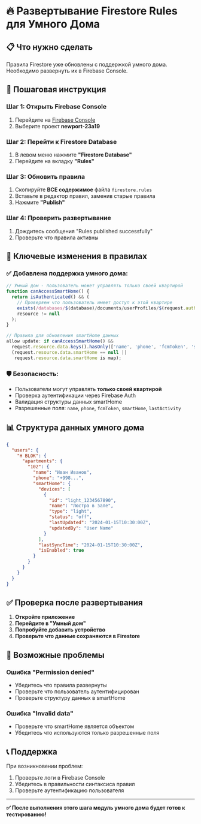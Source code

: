 # 🔥 Развертывание Firestore Rules для Умного Дома

## 📋 Что нужно сделать

Правила Firestore уже обновлены с поддержкой умного дома. Необходимо развернуть их в Firebase Console.

## 🚀 Пошаговая инструкция

### Шаг 1: Открыть Firebase Console
1. Перейдите на [Firebase Console](https://console.firebase.google.com)
2. Выберите проект **newport-23a19**

### Шаг 2: Перейти к Firestore Database
1. В левом меню нажмите **"Firestore Database"**
2. Перейдите на вкладку **"Rules"**

### Шаг 3: Обновить правила
1. Скопируйте **ВСЕ содержимое** файла `firestore.rules`
2. Вставьте в редактор правил, заменив старые правила
3. Нажмите **"Publish"**

### Шаг 4: Проверить развертывание
1. Дождитесь сообщения "Rules published successfully"
2. Проверьте что правила активны

## 🔐 Ключевые изменения в правилах

### ✅ Добавлена поддержка умного дома:
```javascript
// Умный дом - пользователь может управлять только своей квартирой
function canAccessSmartHome() {
  return isAuthenticated() && (
    // Проверяем что пользователь имеет доступ к этой квартире
    exists(/databases/$(database)/documents/userProfiles/$(request.auth.uid)) ||
    resource != null
  );
}

// Правила для обновления smartHome данных
allow update: if canAccessSmartHome() && 
  request.resource.data.keys().hasOnly(['name', 'phone', 'fcmToken', 'smartHome', 'lastActivity']) &&
  (request.resource.data.smartHome == null || 
   request.resource.data.smartHome is map);
```

### 🛡️ Безопасность:
- Пользователи могут управлять **только своей квартирой**
- Проверка аутентификации через Firebase Auth
- Валидация структуры данных smartHome
- Разрешенные поля: `name`, `phone`, `fcmToken`, `smartHome`, `lastActivity`

## 📊 Структура данных умного дома

```json
{
  "users": {
    "H BLOK": {
      "apartments": {
        "102": {
          "name": "Иван Иванов",
          "phone": "+998...",
          "smartHome": {
            "devices": [
              {
                "id": "light_1234567890",
                "name": "Люстра в зале", 
                "type": "light",
                "status": "off",
                "lastUpdated": "2024-01-15T10:30:00Z",
                "updatedBy": "User Name"
              }
            ],
            "lastSyncTime": "2024-01-15T10:30:00Z",
            "isEnabled": true
          }
        }
      }
    }
  }
}
```

## ✅ Проверка после развертывания

1. **Откройте приложение**
2. **Перейдите в "Умный дом"**
3. **Попробуйте добавить устройство**
4. **Проверьте что данные сохраняются в Firestore**

## 🚨 Возможные проблемы

### Ошибка "Permission denied"
- Убедитесь что правила развернуты
- Проверьте что пользователь аутентифицирован
- Проверьте структуру данных в smartHome

### Ошибка "Invalid data"
- Проверьте что smartHome является объектом
- Убедитесь что используются только разрешенные поля

## 📞 Поддержка

При возникновении проблем:
1. Проверьте логи в Firebase Console
2. Убедитесь в правильности синтаксиса правил
3. Проверьте аутентификацию пользователя

---

**✅ После выполнения этого шага модуль умного дома будет готов к тестированию!** 